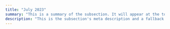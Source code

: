 ```yaml
---
title: "July 2023"
summary: "This is a summary of the subsection. It will appear at the top of the page."
description: "This is the subsection's meta description and a fallback if no summary is added."
---
```



